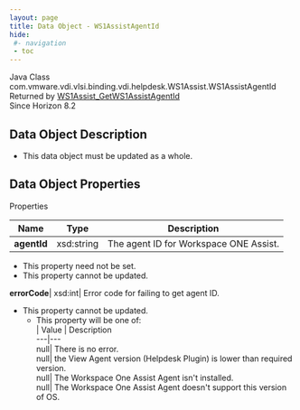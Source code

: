 ```yaml
---
layout: page
title: Data Object - WS1AssistAgentId
hide:
 #- navigation
 - toc
---
```






Java Class
    com.vmware.vdi.vlsi.binding.vdi.helpdesk.WS1Assist.WS1AssistAgentId  
Returned by
     [WS1Assist_GetWS1AssistAgentId](vdi.helpdesk.WS1Assist.md#getWS1AssistAgentId)  
Since 
    Horizon 8.2

## Data Object Description 

  * This data object must be updated as a whole.



## Data Object Properties

Properties

Name |  Type |  Description   
---|---|---  
**agentId**|  xsd:string|  The agent ID for Workspace ONE Assist.   


* This property need not be set.
* This property cannot be updated.

  
**errorCode**|  xsd:int|  Error code for failing to get agent ID.   


* This property cannot be updated.
  * This property will be one of:  
|  Value |  Description   
---|---  
null| There is no error.  
null| the View Agent version (Helpdesk Plugin) is lower than required version.  
null| The Workspace One Assist Agent isn't installed.  
null| The Workspace One Assist Agent doesn't support this version of OS.  

  
  
  
   
  
  

